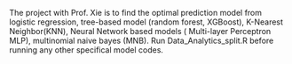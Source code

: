 The project with Prof. Xie is to find the optimal prediction model from logistic regression, tree-based model (random forest, XGBoost), K-Nearest Neighbor(KNN), Neural Network based models ( Multi-layer Perceptron MLP), multinomial naive bayes (MNB).
Run Data_Analytics_split.R before running any other specifical model codes.
